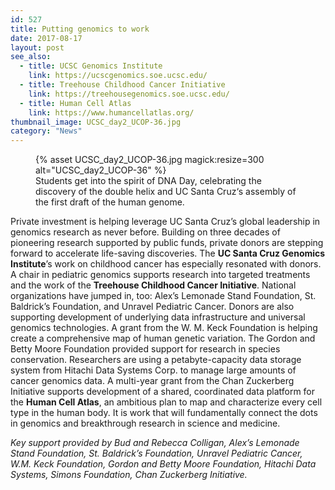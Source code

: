 ```yaml
---
id: 527
title: Putting genomics to work
date: 2017-08-17
layout: post
see_also:
  - title: UCSC Genomics Institute
    link: https://ucscgenomics.soe.ucsc.edu/
  - title: Treehouse Childhood Cancer Initiative
    link: https://treehousegenomics.soe.ucsc.edu/
  - title: Human Cell Atlas
    link: https://www.humancellatlas.org/
thumbnail_image: UCSC_day2_UCOP-36.jpg
category: "News"
---
```

<figure class="inline-image right">
{% asset UCSC_day2_UCOP-36.jpg magick:resize=300 alt="UCSC_day2_UCOP-36" %}<figcaption>Students get into the spirit of DNA Day, celebrating the discovery of the double helix and UC Santa Cruz‘s assembly of the first draft of the human genome.</figcaption></figure>

Private investment is helping leverage UC Santa Cruz’s global leadership in genomics research as never before. Building on three decades of pioneering research supported by public funds, private donors are stepping forward to accelerate life-saving discoveries. The **UC Santa Cruz Genomics Institute**’s work on childhood cancer has especially resonated with donors. A chair in pediatric genomics supports research into targeted treatments and the work of the **Treehouse Childhood Cancer Initiative**. National organizations have jumped in, too: Alex’s Lemonade Stand Foundation, St. Baldrick’s Foundation, and Unravel Pediatric Cancer. Donors are also supporting development of underlying data infrastructure and universal genomics technologies. A grant from the W. M. Keck Foundation is helping create a comprehensive map of human genetic variation. The Gordon and Betty Moore Foundation provided support for research in species conservation. Researchers are using a petabyte-capacity data storage system from Hitachi Data Systems Corp. to manage large amounts of cancer genomics data. A multi-year grant from the Chan Zuckerberg Initiative supports development of a shared, coordinated data platform for the **Human Cell Atlas**, an ambitious plan to map and characterize every cell type in the human body. It is work that will fundamentally connect the dots in genomics and breakthrough research in science and medicine.

_Key support provided by Bud and Rebecca Colligan, Alex’s Lemonade Stand Foundation, St. Baldrick’s Foundation, Unravel Pediatric Cancer, W.M. Keck Foundation, Gordon and Betty Moore Foundation, Hitachi Data Systems, Simons Foundation, Chan Zuckerberg Initiative._
